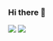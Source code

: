 ### Hi there 👋

<a><img src="https://img.shields.io/badge/Python-3776AB?style=flat-square&logo=Python&logoColor=FFFFFF"/></a> <a><img src="https://img.shields.io/badge/C-A8B9CC?style=flat-square&logo=Python&logoColor=FFFFFF"/></a>

<!--**nahowo/nahowo** is a ✨ _special_ ✨ repository because its `README.md` (this file) appears on your GitHub profile.

[Nahowo's GitHub stats](https://github-readme-stats.vercel.app/api?username=nahowo&show_icons=true&theme=radical)
